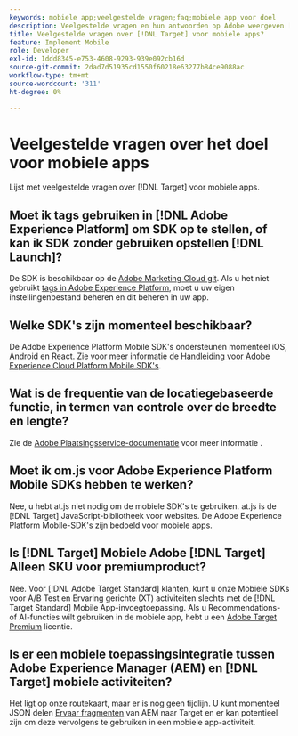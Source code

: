 ```yaml
---
keywords: mobiele app;veelgestelde vragen;faq;mobiele app voor doel
description: Veelgestelde vragen en hun antwoorden op Adobe weergeven [!DNL Target] voor mobiele apps.
title: Veelgestelde vragen over [!DNL Target] voor mobiele apps?
feature: Implement Mobile
role: Developer
exl-id: 1ddd8345-e753-4608-9293-939e092cb16d
source-git-commit: 2dad7d51935cd1550f60218e63277b84ce9088ac
workflow-type: tm+mt
source-wordcount: '311'
ht-degree: 0%

---
```


# Veelgestelde vragen over het doel voor mobiele apps

Lijst met veelgestelde vragen over [!DNL Target] voor mobiele apps.

## Moet ik tags gebruiken in [!DNL Adobe Experience Platform] om SDK op te stellen, of kan ik SDK zonder gebruiken opstellen [!DNL Launch]?

De SDK is beschikbaar op de [Adobe Marketing Cloud git](https://github.com/Adobe-Marketing-Cloud/acp-sdks/). Als u het niet gebruikt [tags in Adobe Experience Platform](https://experienceleague.adobe.com/docs/experience-platform/tags/home.html), moet u uw eigen instellingenbestand beheren en dit beheren in uw app.

## Welke SDK&#39;s zijn momenteel beschikbaar?

De Adobe Experience Platform Mobile SDK&#39;s ondersteunen momenteel iOS, Android en React. Zie voor meer informatie de [Handleiding voor Adobe Experience Cloud Platform Mobile SDK&#39;s](https://aep-sdks.gitbook.io/docs/).

## Wat is de frequentie van de locatiegebaseerde functie, in termen van controle over de breedte en lengte?

Zie de [Adobe Plaatsingsservice-documentatie](https://experienceleague.adobe.com/docs/places/using/home.html) voor meer informatie .

## Moet ik om.js voor Adobe Experience Platform Mobile SDKs hebben te werken?

Nee, u hebt at.js niet nodig om de mobiele SDK&#39;s te gebruiken. at.js is de [!DNL Target] JavaScript-bibliotheek voor websites. De Adobe Experience Platform Mobile-SDK&#39;s zijn bedoeld voor mobiele apps.

## Is [!DNL Target] Mobiele Adobe [!DNL Target] Alleen SKU voor premiumproduct?

Nee. Voor [!DNL Adobe Target Standard] klanten, kunt u onze Mobiele SDKs voor A/B Test en Ervaring gerichte (XT) activiteiten slechts met de [!DNL Target Standard] Mobile App-invoegtoepassing. Als u Recommendations- of AI-functies wilt gebruiken in de mobiele app, hebt u een [Adobe Target Premium](/help/main/c-intro/intro.md#premium) licentie.

## Is er een mobiele toepassingsintegratie tussen Adobe Experience Manager (AEM) en [!DNL Target] mobiele activiteiten?

Het ligt op onze routekaart, maar er is nog geen tijdlijn. U kunt momenteel JSON delen [Ervaar fragmenten](/help/main/c-experiences/c-manage-content/aem-experience-fragments.md) van AEM naar Target en er kan potentieel zijn om deze vervolgens te gebruiken in een mobiele app-activiteit.
